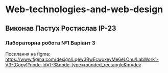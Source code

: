 # Web-technologies-and-web-design
## Виконав Пастух Ростислав ІР-23
### Лабораторна робота №1 Варіант 3
Посилання на figma: https://www.figma.com/design/Lqew3BwEcwxxevMe6eLOnu/LabWork1-V3-(Copy)?node-id=1-3&node-type=rounded_rectangle&m=dev

